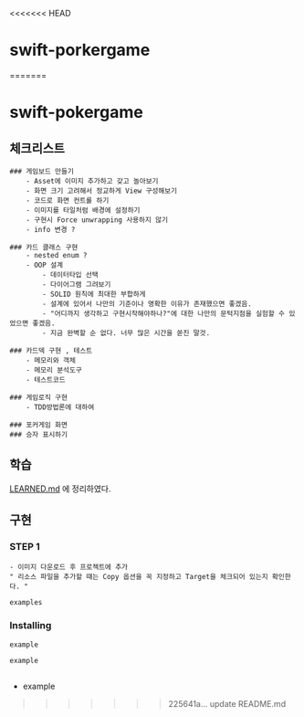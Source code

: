 <<<<<<< HEAD
# swift-porkergame
=======
# swift-pokergame

## 체크리스트
    ### 게임보드 만들기 
        - Asset에 이미지 추가하고 갖고 놀아보기 
        - 화면 크기 고려해서 정교하게 View 구성해보기 
        - 코드로 화면 컨트롤 하기
        - 이미지를 타일처럼 배경에 설정하기
        - 구현시 Force unwrapping 사용하지 않기 
        - info 변경 ? 
        
    ### 카드 클래스 구현
        - nested enum ? 
        - OOP 설계
            - 데이터타입 선택 
            - 다이어그램 그려보기 
            - SOLID 원칙에 최대한 부합하게 
            - 설계에 있어서 나만의 기준이나 명확한 이유가 존재했으면 좋겠음.
            - "어디까지 생각하고 구현시작해야하나?"에 대한 나만의 문턱지점을 실험할 수 있었으면 좋겠음.
            - 지금 완벽할 순 없다. 너무 많은 시간을 쏟진 말것. 
        
    ### 카드덱 구현 , 테스트 
        - 메모리와 객체 
        - 메모리 분석도구 
        - 테스트코드
        
    ### 게임로직 구현 
        - TDD방법론에 대하여 
        
    ### 포커게임 화면 
    ### 승자 표시하기 

## 학습

[LEARNED.md](https://github.com/HG-SONG/swift-pokergame.git) 에 정리하였다. 
 
## 구현
 
### STEP 1

    - 이미지 다운로드 후 프로젝트에 추가 
    " 리소스 파일을 추가할 때는 Copy 옵션을 꼭 지정하고 Target을 체크되어 있는지 확인한다. "

```
examples
```

### Installing


```
example
```


```
example
```

##

* example

>>>>>>> 225641a... update README.md
